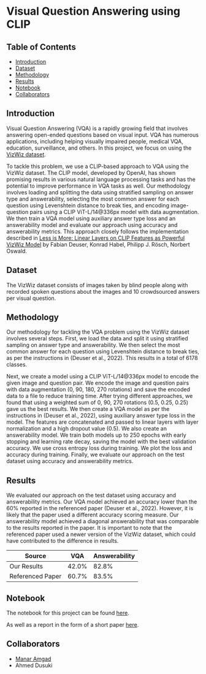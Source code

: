# Visual Question Answering using CLIP

## Table of Contents
- [Introduction](#introduction)
- [Dataset](#dataset)
- [Methodology](#methodology)
- [Results](#results)
- [Notebook](#notebook)
- [Collaborators](#collaborators)

## Introduction
Visual Question Answering (VQA) is a rapidly growing field that involves answering open-ended questions based on visual input. VQA has numerous applications, including helping visually impaired people, medical VQA, education, surveillance, and others. In this project, we focus on using the [VizWiz dataset](https://www.kaggle.com/datasets/ingbiodanielh/vizwiz).

To tackle this problem, we use a CLIP-based approach to VQA using the VizWiz dataset. The CLIP model, developed by OpenAI, has shown promising results in various natural language processing tasks and has the potential to improve performance in VQA tasks as well. Our
methodology involves loading and splitting the data using stratified sampling on answer type and answerability, selecting the most common answer for each question using Levenshtein distance to break ties, and encoding image-question pairs using a CLIP ViT-L/14@336px model with data augmentation. We then train a VQA model using auxiliary answer type loss and an answerability model and evaluate our approach using accuracy and answerability metrics. This approach closely follows the implementation described in [Less is More: Linear Layers on CLIP Features as Powerful VizWiz Model](https://arxiv.org/abs/2206.05281) by Fabian Deuser, Konrad Habel, Philipp J. Rösch, Norbert Oswald.

## Dataset
The VizWiz dataset consists of images taken by blind people along with recorded spoken questions about the images and 10 crowdsourced answers per visual question.

## Methodology
Our methodology for tackling the VQA problem using the VizWiz dataset involves several steps. First, we load the data and split it using stratified sampling on answer type and answerability. We then select the most common answer for each question using Levenshtein distance to break ties, as per the instructions in (Deuser et al., 2022). This results in a total of 6178 classes.

Next, we create a model using a CLIP ViT-L/14@336px model to encode the given image and question pair. We encode the image and question pairs with data augmentation (0, 90, 180, 270 rotations) and save the encoded data to a file to reduce training time. After trying different approaches, we found that using a weighted sum of 0, 90, 270 rotations (0.5, 0.25, 0.25) gave us the best results. We then create a VQA model as per the instructions in (Deuser et al., 2022), using auxiliary answer type loss in the model. The features are concatenated and passed to linear layers with layer normalization and a high dropout value (0.5). We also create an answerability model. We train both models up to 250 epochs with early stopping and learning rate decay, saving the model with the best validation accuracy. We use cross entropy loss during training. We plot the loss and accuracy during training. Finally, we evaluate our approach on the test dataset using accuracy and answerability metrics.

## Results
We evaluated our approach on the test dataset using accuracy and answerability metrics. Our VQA model achieved an accuracy lower than the 60% reported in the referenced paper (Deuser et al., 2022). However, it is likely that the paper used a different accuracy scoring measure. Our answerability model achieved a diagonal answerability that was comparable to the results reported in the paper. It is important to note that the referenced paper used a newer version of the VizWiz dataset, which could have contributed to the difference in results.

| Source | VQA | Answerability |
| --- | --- | --- |
| Our Results | 42.0% | 82.8% |
| Referenced Paper | 60.7% | 83.5% |

## Notebook
The notebook for this project can be found [here](clip-vqa.ipynb). 

As well as a report in the form of a short paper [here](CLIP_Based_VizWiz_Question_Answering.pdf).

## Collaborators
- [Manar Amgad](https://github.com/manaramgadd)
- Ahmed Dusuki